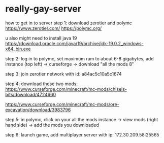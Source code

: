 # really-gay-server

how to get in to server
step 1: download zerotier and polymc
https://www.zerotier.com/
https://polymc.org/

u also might need to install java 19
https://download.oracle.com/java/19/archive/jdk-19.0.2_windows-x64_bin.exe

step 2: log in to polymc, set maximum ram to about 6-8 gigabytes, add instance (top left) -> curseforge -> download "all the mods 8"

step 3: join zerotier network with id: a84ac5c10a5c1674

step 4: download these two mods:
https://www.curseforge.com/minecraft/mc-mods/chisels-bits/download/4724660

https://www.curseforge.com/minecraft/mc-mods/ore-excavation/download/3983796


step 5: in polymc, click on your all the mods instance -> view mods (right hand side) -> add the mods you downloaded

step 6: launch game, add multiplayer server with ip: 172.30.209.58:25565
